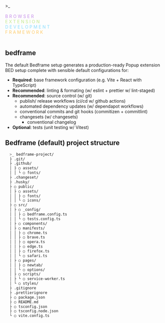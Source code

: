   <div>
  >_<br />
  <br />
  <span style="color:#c792e9">B R O W S E R</span><br />
  <span style="color: #c3e88d">E X T E N S I O N</span><br />
  <span style="color: #8addff">D E V E L O P M E N T</span><br />
  <span style="color: #ffcb6b">F R A M E W O R K</span><br />
</div>

<br />

## bedframe

The default Bedframe setup generates a production-ready Popup extension BED setup complete with sensible default configurations for:

- **Required**: base framework configuration (e.g. Vite + React with TypeScript)
- **Recommended**: linting & formating (w/ eslint + prettier w/ lint-staged)
- **Recommended**: source control (w/ git)
  - publish/ release workflows (ci/cd w/ github actions)
  - automated dependency updates (w/ dependapot workflows)
  - conventional commits and git hooks (commitizen + commitlint)
  - changesets (w/ changesets)
    - conventional changelog
- **Optional**: tests (unit testing w/ Vitest)

## Bedframe (default) project structure

```bash
  >_ bedframe-project/
  ├ .git/
  ├ .github/
  │ ├ ○ assets/
  │ │ └ ○ fonts/
  ├ .changeset/
  ├ .husky/
  ├ ○ public/
  │ ├ ○ assets/
  │ │ ├ ○ fonts/
  │ │ └ ○ icons/
  ├ ○ src/
  │ ├ ○ _config/
  │ │ ├ ○ bedframe.config.ts
  │ │ └ ○ tests.config.ts
  │ ├ ○ components/
  │ ├ ○ manifests/
  │ │ ├ ○ chrome.ts
  │ │ ├ ○ brave.ts
  │ │ ├ ○ opera.ts
  │ │ ├ ○ edge.ts
  │ │ ├ ○ firefox.ts
  │ │ └ ○ safari.ts
  │ ├ ○ pages/
  │ │ ├ ○ newtab/
  │ │ └ ○ options/
  │ ├ ○ scripts/
  │ ├ └ ○ service-worker.ts
  │ └ ○ styles/
  ├ .gitignore
  ├ .prettierignore
  ├ ○ package.json
  ├ ○ README.md
  ├ ○ tsconfig.json
  ├ ○ tsconfig.node.json
  └ ○ vite.config.ts
```
